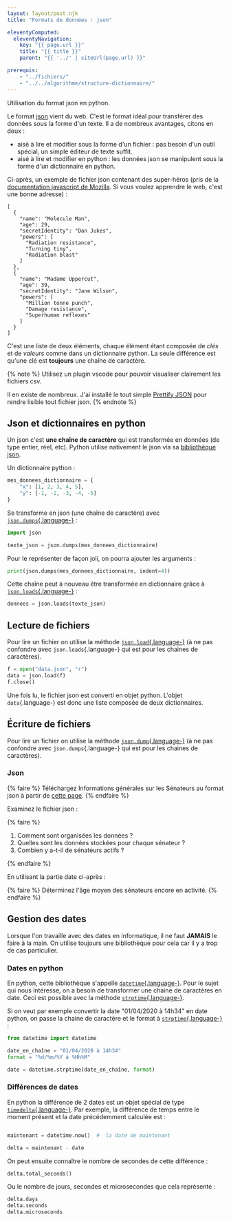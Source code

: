 ```yaml
---
layout: layout/post.njk 
title: "Formats de données : json"

eleventyComputed:
  eleventyNavigation:
    key: "{{ page.url }}"
    title: "{{ title }}"
    parent: "{{ '../' | siteUrl(page.url) }}"

prerequis:
    - "../fichiers/"
    - "../../algorithme/structure-dictionnaire/"
---
```


<!-- début résumé -->

Utilisation du format json en python.

<!-- end résumé -->

Le format [json](https://www.json.org/json-fr.html) vient du web. C'est le format idéal pour transférer des données sous la forme d'un texte. Il a de nombreux avantages, citons en deux :

* aisé à lire et modifier sous la forme d'un fichier : pas besoin d'un outil spécial, un simple éditeur de texte suffit.
* aisé à lire et modifier en python : les données json se manipulent sous la forme d'un dictionnaire en python.

Ci-après, un exemple de fichier json contenant des super-héros (pris de la [documentation javascript de Mozilla](https://developer.mozilla.org/fr/docs/Learn/JavaScript/Objects/JSON). Si vous voulez apprendre le web, c'est une bonne adresse) :

```text
[
  {
    "name": "Molecule Man",
    "age": 29,
    "secretIdentity": "Dan Jukes",
    "powers": [
      "Radiation resistance",
      "Turning tiny",
      "Radiation blast"
    ]
  },
  {
    "name": "Madame Uppercut",
    "age": 39,
    "secretIdentity": "Jane Wilson",
    "powers": [
      "Million tonne punch",
      "Damage resistance",
      "Superhuman reflexes"
    ]
  }
]
```

C'est une liste de deux éléments, chaque élément étant composée de *clés* et de *valeurs* comme dans un dictionnaire python. La seule différence est qu'une clé est **toujours** une chaîne de caractère.

{% note %}
Utilisez un plugin vscode pour pouvoir visualiser clairement les fichiers csv.

Il en existe de nombreux. J'ai installé le tout simple [Prettify JSON](https://marketplace.visualstudio.com/items?itemName=mohsen1.prettify-json
) pour rendre lisible tout fichier json.
{% endnote %}

## Json et dictionnaires en python

Un json c'est **une chaîne de caractère** qui est transformée en données (de type entier, réel, etc). Python utilise nativement le json via sa [bibliothèque json](https://docs.python.org/fr/3/library/json.html).

Un dictionnaire python :

```python
mes_donnees_dictionnaire = {
    "x": [1, 2, 3, 4, 5],
    "y": [-1, -2, -3, -4, -5]
}
```

Se transforme en json (une chaîne de caractère) avec [`json.dumps`{.language-}](https://docs.python.org/fr/3/library/json.html#json.dumps) :

```python
import json

texte_json = json.dumps(mes_donnees_dictionnaire)
```

Pour le représenter de façon joli, on pourra ajouter les arguments :

```python
print(json.dumps(mes_donnees_dictionnaire, indent=4))
```

Cette chaîne peut à nouveau être transformée en dictionnaire grâce à [`json.loads`{.language-}](https://docs.python.org/fr/3/library/json.html#json.loads) :

```python
donnees = json.loads(texte_json)
```

## Lecture de fichiers

Pour lire un fichier on utilise la méthode  [`json.load`{.language-}](https://docs.python.org/fr/3/library/json.html#json.load) (à ne pas confondre avec `json.loads`{.language-} qui est pour les chaines de caractères).

```python
f = open("data.json", "r")
data = json.load(f)
f.close()
```

Une fois lu, le fichier json est converti en objet python. L'objet `data`{.language-} est donc une liste composée de deux dictionnaires.

## Écriture de fichiers

Pour lire un fichier on utilise la méthode  [`json.dump`{.language-}](https://docs.python.org/fr/3/library/json.html#json.dump) (à ne pas confondre avec `json.dumps`{.language-} qui est pour les chaines de caractères).

### Json

{% faire %}
Téléchargez Informations générales sur les Sénateurs au format json à partir de [cette page](https://www.data.gouv.fr/fr/datasets/les-senateurs).
{% endfaire %}

Examinez le fichier json :

{% faire %}

1. Comment sont organisées les données ?
2. Quelles sont les données stockées pour chaque sénateur ?
3. Combien y a-t-il de sénateurs actifs ?

{% endfaire %}

En utilisant la partie date ci-après :

{% faire %}
Déterminez l'âge moyen des sénateurs encore en activité.
{% endfaire %}

## Gestion des dates

Lorsque l'on travaille avec des dates en informatique, il ne faut **JAMAIS** le faire à la main. On utilise toujours une bibliothèque pour cela car il y a trop de cas particulier.

### Dates en python

En python, cette bibliothèque s'appelle [`datetime`{.language-}](https://docs.python.org/fr/3.9/library/datetime.html). Pour le sujet qui nous intéresse, on a besoin de transformer une chaine de caractères en date. Ceci est possible avec la méthode [`strptime`{.language-}](https://docs.python.org/fr/3.9/library/datetime.html#strftime-strptime-behavior).

Si on veut par exemple convertir la date "01/04/2020 à 14h34" en date python, on passe la chaine de caractère et le format à [`strptime`{.language-}](https://docs.python.org/fr/3.7/library/datetime.html#strftime-strptime-behavior) :

```python
from datetime import datetime

date_en_chaîne = "01/04/2020 à 14h34"
format = "%d/%m/%Y à %Hh%M"

date = datetime.strptime(date_en_chaîne, format)
```

### Différences de dates

En python la différence de 2 dates est un objet spécial de type [`timedelta`{.language-}](https://docs.python.org/fr/3.7/library/datetime.html#timedelta-objects). Par exemple, la différence de temps entre le moment présent et la date précédemment calculée est :

```python

maintenant = datetime.now()  #  la date de maintenant

delta = maintenant - date
```

On peut ensuite connaître le nombre de secondes de cette différence :

```python
delta.total_seconds()
```

Ou le nombre de jours, secondes et microsecondes que cela représente :

```python
delta.days
delta.seconds
delta.microseconds
```

